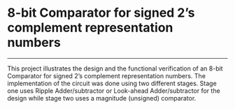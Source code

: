 # 8-bit Comparator for signed 2’s complement representation numbers
********************************************************************
This project illustrates the design and the functional verification of an 8-bit Comparator for signed 2’s complement representation numbers.
The implementation of the circuit was done using two different stages. 
Stage one uses Ripple Adder/subtractor or Look-ahead Adder/subtractor for the design while stage two uses a magnitude (unsigned) comparator.

